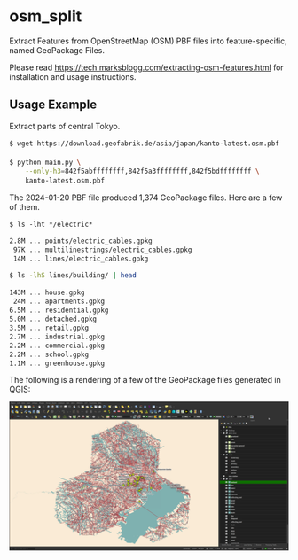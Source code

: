 # osm_split

Extract Features from OpenStreetMap (OSM) PBF files into feature-specific, named GeoPackage Files.

Please read https://tech.marksblogg.com/extracting-osm-features.html for installation and usage instructions.

## Usage Example

Extract parts of central Tokyo.

```bash
$ wget https://download.geofabrik.de/asia/japan/kanto-latest.osm.pbf

$ python main.py \
    --only-h3=842f5abffffffff,842f5a3ffffffff,842f5bdffffffff \
    kanto-latest.osm.pbf
```

The 2024-01-20 PBF file produced 1,374 GeoPackage files. Here are a few of them.

```
$ ls -lht */electric*
```

```
2.8M ... points/electric_cables.gpkg
 97K ... multilinestrings/electric_cables.gpkg
 14M ... lines/electric_cables.gpkg
```

```bash
$ ls -lhS lines/building/ | head
```

```
143M ... house.gpkg
 24M ... apartments.gpkg
6.5M ... residential.gpkg
5.0M ... detached.gpkg
3.5M ... retail.gpkg
2.7M ... industrial.gpkg
2.2M ... commercial.gpkg
2.2M ... school.gpkg
1.1M ... greenhouse.gpkg
```

The following is a rendering of a few of the GeoPackage files generated in QGIS:

![Tokyo QGIS](tokyo_qgis.jpg)
